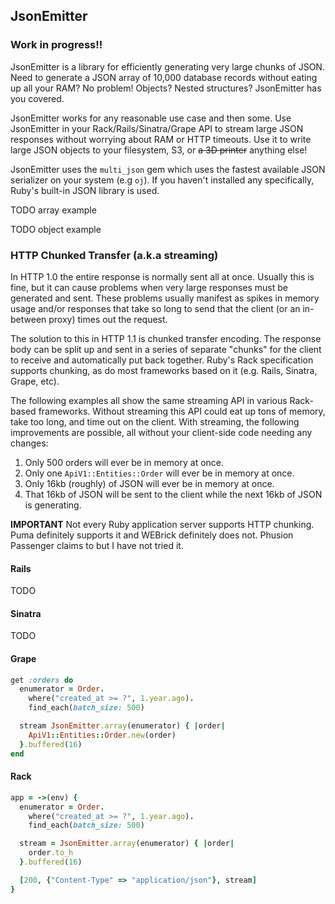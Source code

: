## JsonEmitter

### Work in progress!!

JsonEmitter is a library for efficiently generating very large chunks of JSON. Need to generate a JSON array of 10,000 database records without eating up all your RAM? No problem! Objects? Nested structures? JsonEmitter has you covered.

JsonEmitter works for any reasonable use case and then some. Use JsonEmitter in your Rack/Rails/Sinatra/Grape API to stream large JSON responses without worrying about RAM or HTTP timeouts. Use it to write large JSON objects to your filesystem, S3, or ~~a 3D printer~~ anything else!

JsonEmitter uses the `multi_json` gem which uses the fastest available JSON serializer on your system (e.g `oj`). If you haven't installed any specifically, Ruby's built-in JSON library is used.

TODO array example

TODO object example

### HTTP Chunked Transfer (a.k.a streaming)

In HTTP 1.0 the entire response is normally sent all at once. Usually this is fine, but it can cause problems when very large responses must be generated and sent. These problems usually manifest as spikes in memory usage and/or responses that take so long to send that the client (or an in-between proxy) times out the request.

The solution to this in HTTP 1.1 is chunked transfer encoding. The response body can be split up and sent in a series of separate "chunks" for the client to receive and automatically put back together. Ruby's Rack specification supports chunking, as do most frameworks based on it (e.g. Rails, Sinatra, Grape, etc).

The following examples all show the same streaming API in various Rack-based frameworks. Without streaming this API could eat up tons of memory, take too long, and time out on the client. With streaming, the following improvements are possible, all without your client-side code needing any changes:

1. Only 500 orders will ever be in memory at once.
2. Only one `ApiV1::Entities::Order` will ever be in memory at once.
3. Only 16kb (roughly) of JSON will ever be in memory at once.
5. That 16kb of JSON will be sent to the client while the next 16kb of JSON is generating.

**IMPORTANT** Not every Ruby application server supports HTTP chunking. Puma definitely supports it and WEBrick definitely does not. Phusion Passenger claims to but I have not tried it.

#### Rails

TODO

#### Sinatra

TODO

#### Grape

```ruby
get :orders do
  enumerator = Order.
    where("created_at >= ?", 1.year.ago).
    find_each(batch_size: 500)

  stream JsonEmitter.array(enumerator) { |order|
    ApiV1::Entities::Order.new(order)
  }.buffered(16)
end
```

#### Rack

```ruby
app = ->(env) {
  enumerator = Order.
    where("created_at >= ?", 1.year.ago).
    find_each(batch_size: 500)

  stream = JsonEmitter.array(enumerator) { |order|
    order.to_h
  }.buffered(16)

  [200, {"Content-Type" => "application/json"}, stream]
}
```
